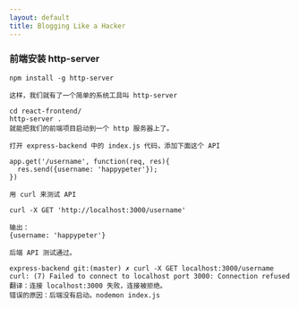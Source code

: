 ```yaml
---
layout: default
title: Blogging Like a Hacker
---
```



###    前端安装 http-server

    npm install -g http-server

    这样，我们就有了一个简单的系统工具叫 http-server

    cd react-frontend/
    http-server .
    就能把我们的前端项目启动到一个 http 服务器上了。

    打开 express-backend 中的 index.js 代码，添加下面这个 API

    app.get('/username', function(req, res){
      res.send({username: 'happypeter'});
    })

    用 curl 来测试 API

    curl -X GET 'http://localhost:3000/username'

    输出：
    {username: 'happypeter'}

    后端 API 测试通过。

    express-backend git:(master) ✗ curl -X GET localhost:3000/username
    curl: (7) Failed to connect to localhost port 3000: Connection refused
    翻译：连接 localhost:3000 失败，连接被拒绝。
    错误的原因：后端没有启动。nodemon index.js

    
